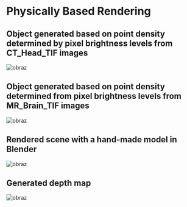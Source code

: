 # Physically Based Rendering

## Object generated based on point density determined by pixel brightness levels from CT_Head_TIF images
![obraz](https://github.com/user-attachments/assets/8673aad1-c62b-487d-ab49-6347d41cf6d5)

## Object generated based on point density determined from pixel brightness levels from MR_Brain_TIF images
![obraz](https://github.com/user-attachments/assets/2ffd2259-53f5-4bed-8023-fc305d528465)

## Rendered scene with a hand-made model in Blender
![obraz](https://github.com/user-attachments/assets/29bbad2a-eaa5-4632-a591-59050004c1f7)

## Generated depth map
![obraz](https://github.com/user-attachments/assets/7c129eb7-7296-43bd-a916-f76cf640e4d4)
